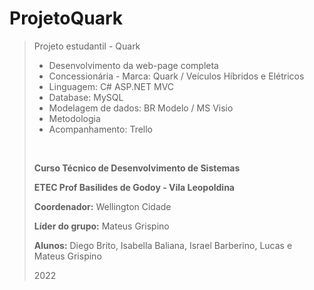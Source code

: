 # ProjetoQuark
> Projeto estudantil - Quark
>* Desenvolvimento da web-page completa 
>* Concessionária - Marca: 
 Quark
> / Veículos Híbridos e Elétricos
>* Linguagem: C# ASP.NET MVC
>* Database: MySQL
>* Modelagem de dados: BR Modelo / MS Visio
>* Metodologia
>* Acompanhamento: Trello
><br>
><p><b>Curso Técnico de Desenvolvimento de Sistemas</b></p>
><p><b>ETEC Prof Basilides de Godoy - Vila Leopoldina</b></p>
><p><b>Coordenador:</b> Wellington Cidade</p>
><p><b>Líder do grupo:</b> Mateus Grispino</p>
><p><b>Alunos:</b> Diego Brito, Isabella Baliana, Israel Barberino, Lucas e Mateus Grispino</p>
><p>2022</p>
